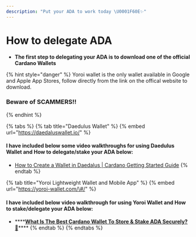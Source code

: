 ```yaml
---
description: "Put your ADA to work today \U0001F60E✨"
---
```


# How to delegate ADA

* **The first step to delegating your ADA is to download one of the official Cardano Wallets**

{% hint style="danger" %}
Yoroi wallet is the only wallet available in Google and Apple App Stores, follow directly from the link on the offical website to download.

### Beware of SCAMMERS!!
{% endhint %}

{% tabs %}
{% tab title="Daedulus Wallet" %}
{% embed url="https://daedaluswallet.io/" %}

#### I have included below some video walkthroughs for using Daedulus Wallet and How to delegate/stake your ADA below:

* [How to Create a Wallet in Daedalus \| Cardano Getting Started Guide](https://www.youtube.com/watch?v=mVr0bvBouaw)
{% endtab %}

{% tab title="Yoroi Lightweight Wallet and Mobile App" %}
{% embed url="https://yoroi-wallet.com/\#/" %}

#### I have included below video walkthrough for using Yoroi Wallet and How to stake/delegate your ADA below:

* \*\*\*\*[**What Is The Best Cardano Wallet To Store & Stake ADA Securely? 🔐**](https://youtu.be/3ypcYjjJNns?t=330)\*\*\*\*
{% endtab %}
{% endtabs %}



